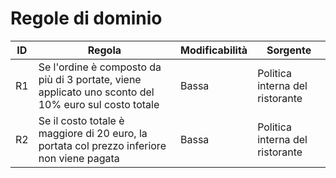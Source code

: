 # Regole di dominio

| ID  | Regola                                                                                               | Modificabilità | Sorgente                        | 
|-----|------------------------------------------------------------------------------------------------------|----------------|---------------------------------|
| R1  | Se l'ordine è composto da più di 3 portate, viene applicato uno sconto del 10% euro sul costo totale | Bassa          | Politica interna del ristorante | 
| R2  | Se il costo totale è maggiore di 20 euro, la portata col prezzo inferiore non viene pagata           | Bassa          | Politica interna del ristorante |